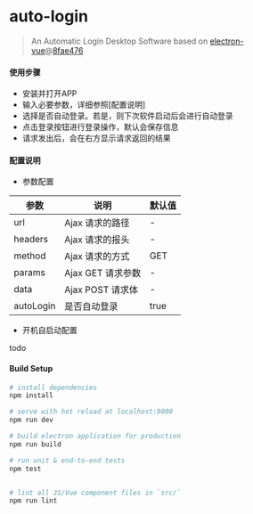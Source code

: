# auto-login

> An Automatic Login Desktop Software based on [electron-vue](https://github.com/SimulatedGREG/electron-vue)@[8fae476](https://github.com/SimulatedGREG/electron-vue/tree/8fae4763e9d225d3691b627e83b9e09b56f6c935)

#### 使用步骤

- 安装并打开APP
- 输入必要参数，详细参照[配置说明]
- 选择是否自动登录。若是，则下次软件启动后会进行自动登录
- 点击登录按钮进行登录操作，默认会保存信息
- 请求发出后，会在右方显示请求返回的结果

#### 配置说明

- 参数配置

|  参数   | 说明  | 默认值
|  ----  | ----  | --- |
| url  | Ajax 请求的路径 | -
| headers  | Ajax 请求的报头 | -
| method  | Ajax 请求的方式 | GET
| params  | Ajax GET 请求参数 | -
| data  | Ajax POST 请求体 | -
| autoLogin  | 是否自动登录 | true

- 开机自启动配置

todo

#### Build Setup

``` bash
# install dependencies
npm install

# serve with hot reload at localhost:9080
npm run dev

# build electron application for production
npm run build

# run unit & end-to-end tests
npm test


# lint all JS/Vue component files in `src/`
npm run lint

```